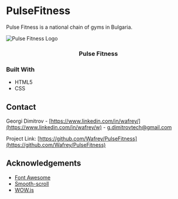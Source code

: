 # PulseFitness
Pulse Fitness is a national chain of gyms in Bulgaria.

![Pulse Fitness Logo](https://tinyurl.com/y3k32ba8)

  <h3 align="center">Pulse Fitness</h3>

### Built With

* HTML5
* CSS

## Contact

Georgi Dimitrov - [https://www.linkedin.com/in/wafrey/](https://www.linkedin.com/in/wafrey/w) - g.dimitrovtech@gmail.com

Project Link: [https://github.com/Wafrey/PulseFitness](https://github.com/Wafrey/PulseFitness)

## Acknowledgements
* [Font Awesome](https://fontawesome.com)
* [Smooth-scroll](http://github.com/cferdinandi/smooth-scroll)
* [WOW.js](https://github.com/matthieua/WOW)
